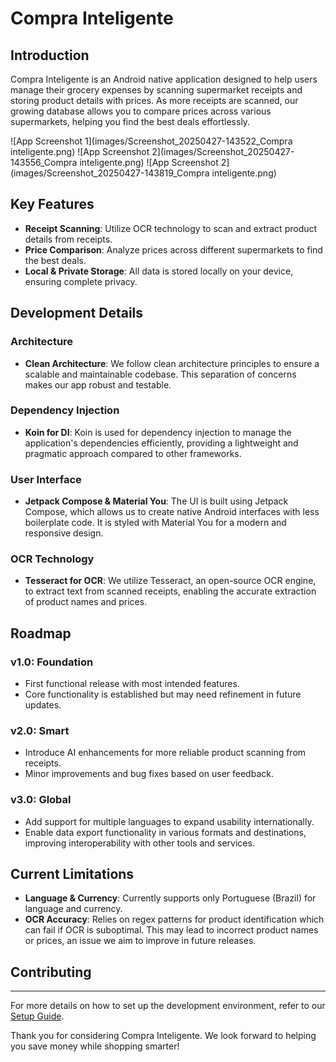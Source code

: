 # Compra Inteligente

## Introduction

Compra Inteligente is an Android native application designed to help users manage their grocery expenses by scanning supermarket receipts and storing product details with prices. As more receipts are scanned, our growing database allows you to compare prices across various supermarkets, helping you find the best deals effortlessly.

![App Screenshot 1](images/Screenshot_20250427-143522_Compra inteligente.png)
![App Screenshot 2](images/Screenshot_20250427-143556_Compra inteligente.png)
![App Screenshot 2](images/Screenshot_20250427-143819_Compra inteligente.png)

## Key Features

- **Receipt Scanning**: Utilize OCR technology to scan and extract product details from receipts.
- **Price Comparison**: Analyze prices across different supermarkets to find the best deals.
- **Local & Private Storage**: All data is stored locally on your device, ensuring complete privacy.

## Development Details

### Architecture

- **Clean Architecture**: We follow clean architecture principles to ensure a scalable and maintainable codebase. This separation of concerns makes our app robust and testable.

### Dependency Injection

- **Koin for DI**: Koin is used for dependency injection to manage the application's dependencies efficiently, providing a lightweight and pragmatic approach compared to other frameworks.

### User Interface

- **Jetpack Compose & Material You**: The UI is built using Jetpack Compose, which allows us to create native Android interfaces with less boilerplate code. It is styled with Material You for a modern and responsive design.

### OCR Technology

- **Tesseract for OCR**: We utilize Tesseract, an open-source OCR engine, to extract text from scanned receipts, enabling the accurate extraction of product names and prices.

## Roadmap

### v1.0: Foundation
- First functional release with most intended features.
- Core functionality is established but may need refinement in future updates.

### v2.0: Smart
- Introduce AI enhancements for more reliable product scanning from receipts.
- Minor improvements and bug fixes based on user feedback.

### v3.0: Global
- Add support for multiple languages to expand usability internationally.
- Enable data export functionality in various formats and destinations, improving interoperability with other tools and services.

## Current Limitations

- **Language & Currency**: Currently supports only Portuguese (Brazil) for language and currency.
- **OCR Accuracy**: Relies on regex patterns for product identification which can fail if OCR is suboptimal. This may lead to incorrect product names or prices, an issue we aim to improve in future releases.

## Contributing


---

For more details on how to set up the development environment, refer to our [Setup Guide](link_to_setup_guide).

Thank you for considering Compra Inteligente. We look forward to helping you save money while shopping smarter!

